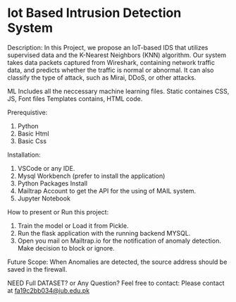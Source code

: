 # Iot Based Intrusion Detection System

Description:
In this Project, we propose an IoT-based IDS that utilizes supervised data and the K-Nearest Neighbors (KNN) algorithm. Our system takes data packets captured from Wireshark, containing network traffic data, and predicts whether the traffic is normal or abnormal. It can also classify the type of attack, such as Mirai, DDoS, or other attacks.

ML Includes all the neccessary machine learning files.
Static containes CSS, JS, Font files
Templates contains, HTML code. 

Prerequistive:
1. Python
2. Basic Html
3. Basic Css

Installation:
1. VSCode or any IDE.
2. Mysql Workbench (prefer to install the application)
3. Python Packages Install
4. Mailtrap Account to get the API for the using of MAIL system.
4. Jupyter Notebook

How to present or Run this project:
1. Train the model or Load it from Pickle.
2. Run the flask application with the running backend MYSQL.
3. Open you mail on Mailtrap.io for the notification of anomaly detection. Make decision to block or ignore.

Future Scope:
When Anomalies are detected, the source address should be saved in the firewall.


NEED Full DATASET? or Any Question?
Feel free to contact:
Please contact at fa19c2bb034@iub.edu.pk
